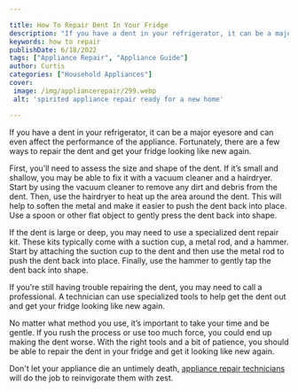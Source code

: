 ```yaml
---

title: How To Repair Dent In Your Fridge
description: "If you have a dent in your refrigerator, it can be a major eyesore and can even affect the performance of the appliance. Fortunate...check it out to learn"
keywords: how to repair
publishDate: 6/18/2022
tags: ["Appliance Repair", "Appliance Guide"]
author: Curtis
categories: ["Household Appliances"]
cover: 
 image: /img/appliancerepair/299.webp
 alt: 'spirited appliance repair ready for a new home'

---
```


If you have a dent in your refrigerator, it can be a major eyesore and can even affect the performance of the appliance. Fortunately, there are a few ways to repair the dent and get your fridge looking like new again.

First, you’ll need to assess the size and shape of the dent. If it’s small and shallow, you may be able to fix it with a vacuum cleaner and a hairdryer. Start by using the vacuum cleaner to remove any dirt and debris from the dent. Then, use the hairdryer to heat up the area around the dent. This will help to soften the metal and make it easier to push the dent back into place. Use a spoon or other flat object to gently press the dent back into shape.

If the dent is large or deep, you may need to use a specialized dent repair kit. These kits typically come with a suction cup, a metal rod, and a hammer. Start by attaching the suction cup to the dent and then use the metal rod to push the dent back into place. Finally, use the hammer to gently tap the dent back into shape.

If you’re still having trouble repairing the dent, you may need to call a professional. A technician can use specialized tools to help get the dent out and get your fridge looking like new again.

No matter what method you use, it’s important to take your time and be gentle. If you rush the process or use too much force, you could end up making the dent worse. With the right tools and a bit of patience, you should be able to repair the dent in your fridge and get it looking like new again.

Don't let your appliance die an untimely death, <a href="/pages/appliance-repair-technicians/">appliance repair technicians</a> will do the job to reinvigorate them with zest.